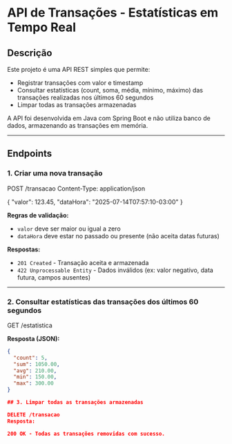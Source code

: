 # API de Transações - Estatísticas em Tempo Real

## Descrição

Este projeto é uma API REST simples que permite:

- Registrar transações com valor e timestamp
- Consultar estatísticas (count, soma, média, mínimo, máximo) das transações realizadas nos últimos 60 segundos
- Limpar todas as transações armazenadas

A API foi desenvolvida em Java com Spring Boot e não utiliza banco de dados, armazenando as transações em memória.

---

## Endpoints

### 1. Criar uma nova transação
POST /transacao
Content-Type: application/json

{
"valor": 123.45,
"dataHora": "2025-07-14T07:57:10-03:00"
}


**Regras de validação:**

- `valor` deve ser maior ou igual a zero
- `dataHora` deve estar no passado ou presente (não aceita datas futuras)

**Respostas:**

- `201 Created` - Transação aceita e armazenada
- `422 Unprocessable Entity` - Dados inválidos (ex: valor negativo, data futura, campos ausentes)

---

### 2. Consultar estatísticas das transações dos últimos 60 segundos

GET /estatistica


**Resposta (JSON):**

```json
{
  "count": 5,
  "sum": 1050.00,
  "avg": 210.00,
  "min": 150.00,
  "max": 300.00
}

## 3. Limpar todas as transações armazenadas

DELETE /transacao
Resposta:

200 OK - Todas as transações removidas com sucesso.
